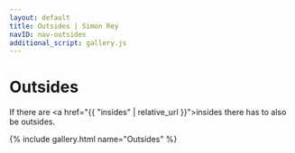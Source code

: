 ```yaml
---
layout: default
title: Outsides | Simon Rey
navID: nav-outsides
additional_script: gallery.js
---
```


# Outsides

If there are <a href="{{ "insides" | relative_url }}">insides</a> there has to also be 
outsides.

{% include gallery.html name="Outsides" %}